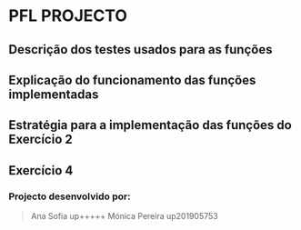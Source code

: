 # PFL PROJECTO

## Descrição dos testes usados para as funções
>

## Explicação do funcionamento das funções implementadas
>

## Estratégia para a implementação das funções do Exercício 2
>

## Exercício 4
>

### Projecto desenvolvido por:
> Ana Sofia up+++++
> Mónica Pereira up201905753
